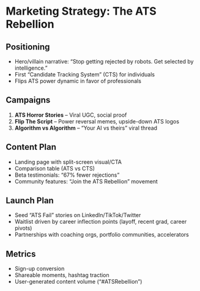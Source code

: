 # Marketing Strategy: The ATS Rebellion

## Positioning
- Hero/villain narrative: “Stop getting rejected by robots. Get selected by intelligence.”
- First “Candidate Tracking System” (CTS) for individuals
- Flips ATS power dynamic in favor of professionals

## Campaigns
1. **ATS Horror Stories** – Viral UGC, social proof
2. **Flip The Script** – Power reversal memes, upside-down ATS logos
3. **Algorithm vs Algorithm** – “Your AI vs theirs” viral thread

## Content Plan
- Landing page with split-screen visual/CTA
- Comparison table (ATS vs CTS)
- Beta testimonials: “67% fewer rejections”
- Community features: “Join the ATS Rebellion” movement

## Launch Plan
- Seed “ATS Fail” stories on LinkedIn/TikTok/Twitter
- Waitlist driven by career inflection points (layoff, recent grad, career pivots)
- Partnerships with coaching orgs, portfolio communities, accelerators

## Metrics
- Sign-up conversion
- Shareable moments, hashtag traction
- User-generated content volume (“#ATSRebellion”)
